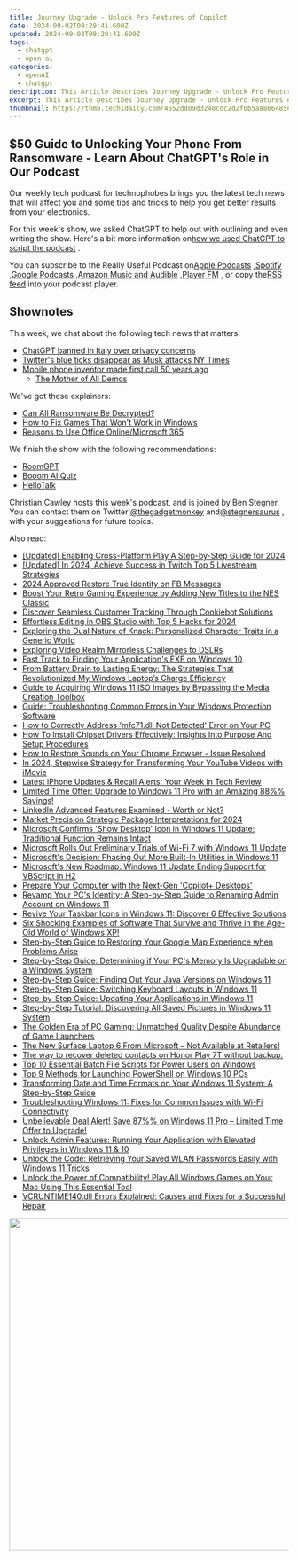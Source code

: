 ```yaml
---
title: Journey Upgrade - Unlock Pro Features of Copilot
date: 2024-09-02T09:29:41.600Z
updated: 2024-09-03T09:29:41.600Z
tags:
  - chatgpt
  - open-ai
categories:
  - openAI
  - chatgpt
description: This Article Describes Journey Upgrade - Unlock Pro Features of Copilot
excerpt: This Article Describes Journey Upgrade - Unlock Pro Features of Copilot
thumbnail: https://thmb.techidaily.com/4552dd09d3248cdc2d2f0b5a8866485e28d07f676a831c6174ae4d9651da8ef0.jpg
---
```


## $50 Guide to Unlocking Your Phone From Ransomware - Learn About ChatGPT's Role in Our Podcast

 Our weekly tech podcast for technophobes brings you the latest tech news that will affect you and some tips and tricks to help you get better results from your electronics.

 For this week's show, we asked ChatGPT to help out with outlining and even writing the show. Here's a bit more information on[how we used ChatGPT to script the podcast](https://www.makeuseof.com/i-used-chatgpt-to-script-a-podcast-heres-what-happened/) .

 You can subscribe to the Really Useful Podcast on[Apple Podcasts](https://podcasts.apple.com/gb/podcast/the-really-useful-podcast/id1437847131?mt=2) ,[Spotify](https://open.spotify.com/show/283gDxLd6OTNEpRq6tN7ha) ,[Google Podcasts](https://www.google.com/podcasts?feed=aHR0cHM6Ly9hbmNob3IuZm0vcy8zMWJlNDcwL3BvZGNhc3QvcnNz) ,[Amazon Music and Audible](https://music.amazon.co.uk/podcasts/20ab73d4-5da2-46c7-a17f-dc6eb39bdb48/The-Really-Useful-Podcast) ,[Player FM](https://player.fm/series/the-really-useful-podcast-2491856) , or copy the[RSS feed](https://feeds.transistor.fm/the-really-useful-podcast) into your podcast player.

## Shownotes

This week, we chat about the following tech news that matters:

* [ChatGPT banned in Italy over privacy concerns](https://www.bbc.co.uk/news/technology-65139406)
* [Twitter's blue ticks disappear as Musk attacks NY Times](https://www.bbc.co.uk/news/technology-65156216)
* [Mobile phone inventor made first call 50 years ago](https://www.bbc.co.uk/news/technology-65112048)  
  * [The Mother of All Demos](https://www.youtube.com/watch?v=B6rKUf9DWRI)

We've got these explainers:

* [Can All Ransomware Be Decrypted?](https://www.makeuseof.com/can-all-ransomware-be-decrypted/)
* [How to Fix Games That Won't Work in Windows](https://www.makeuseof.com/fix-games-not-working-windows/)
* [Reasons to Use Office Online/Microsoft 365](https://www.makeuseof.com/tag/dont-pay-word-5-reasons-use-office-online/)

We finish the show with the following recommendations:

* [RoomGPT](http://https://www.roomgpt.io/)
* [Booom AI Quiz](https://booom.ai/)
* [HelloTalk](https://www.hellotalk.com/?lang=en)

 Christian Cawley hosts this week's podcast, and is joined by Ben Stegner. You can contact them on Twitter:[@thegadgetmonkey](https://twitter.com/thegadgetmonkey) and[@stegnersaurus](https://twitter.com/stegnersaurus) , with your suggestions for future topics.


<ins class="adsbygoogle"
     style="display:block"
     data-ad-format="autorelaxed"
     data-ad-client="ca-pub-7571918770474297"
     data-ad-slot="1223367746"></ins>



<ins class="adsbygoogle"
     style="display:block"
     data-ad-client="ca-pub-7571918770474297"
     data-ad-slot="8358498916"
     data-ad-format="auto"
     data-full-width-responsive="true"></ins>

<span class="atpl-alsoreadstyle">Also read:</span>
<div><ul>
<li><a href="https://discord-videos.techidaily.com/updated-enabling-cross-platform-play-a-step-by-step-guide-for-2024/"><u>[Updated] Enabling Cross-Platform Play  A Step-by-Step Guide for 2024</u></a></li>
<li><a href="https://video-screen-grab.techidaily.com/updated-in-2024-achieve-success-in-twitch-top-5-livestream-strategies/"><u>[Updated] In 2024, Achieve Success in Twitch  Top 5 Livestream Strategies</u></a></li>
<li><a href="https://facebook-clips.techidaily.com/2024-approved-restore-true-identity-on-fb-messages/"><u>2024 Approved  Restore True Identity on FB Messages</u></a></li>
<li><a href="https://buynow-reviews.techidaily.com/boost-your-retro-gaming-experience-by-adding-new-titles-to-the-nes-classic/"><u>Boost Your Retro Gaming Experience by Adding New Titles to the NES Classic</u></a></li>
<li><a href="https://data-safeguard.techidaily.com/discover-seamless-customer-tracking-through-cookiebot-solutions/"><u>Discover Seamless Customer Tracking Through Cookiebot Solutions</u></a></li>
<li><a href="https://screen-capture.techidaily.com/effortless-editing-in-obs-studio-with-top-5-hacks-for-2024/"><u>Effortless Editing in OBS Studio with Top 5 Hacks for 2024</u></a></li>
<li><a href="https://buynow-tips.techidaily.com/exploring-the-dual-nature-of-knack-personalized-character-traits-in-a-generic-world/"><u>Exploring the Dual Nature of Knack: Personalized Character Traits in a Generic World</u></a></li>
<li><a href="https://youtube-sure.techidaily.com/ring-video-realm-mirrorless-challenges-to-dslrs/"><u>Exploring Video Realm  Mirrorless Challenges to DSLRs</u></a></li>
<li><a href="https://tech-hub.techidaily.com/fast-track-to-finding-your-applications-exe-on-windows-10/"><u>Fast Track to Finding Your Application's EXE on Windows 10</u></a></li>
<li><a href="https://tech-hub.techidaily.com/from-battery-drain-to-lasting-energy-the-strategies-that-revolutionized-my-windows-laptops-charge-efficiency/"><u>From Battery Drain to Lasting Energy: The Strategies That Revolutionized My Windows Laptop’s Charge Efficiency</u></a></li>
<li><a href="https://tech-hub.techidaily.com/guide-to-acquiring-windows-11-iso-images-by-bypassing-the-media-creation-toolbox/"><u>Guide to Acquiring Windows 11 ISO Images by Bypassing the Media Creation Toolbox</u></a></li>
<li><a href="https://tech-hub.techidaily.com/guide-troubleshooting-common-errors-in-your-windows-protection-software/"><u>Guide: Troubleshooting Common Errors in Your Windows Protection Software</u></a></li>
<li><a href="https://technical-tips.techidaily.com/how-to-correctly-address-mfc71dll-not-detected-error-on-your-pc/"><u>How to Correctly Address 'mfc71.dll Not Detected' Error on Your PC</u></a></li>
<li><a href="https://tech-hub.techidaily.com/how-to-install-chipset-drivers-effectively-insights-into-purpose-and-setup-procedures/"><u>How To Install Chipset Drivers Effectively: Insights Into Purpose And Setup Procedures</u></a></li>
<li><a href="https://sound-issues.techidaily.com/how-to-restore-sounds-on-your-chrome-browser-issue-resolved/"><u>How to Restore Sounds on Your Chrome Browser - Issue Resolved</u></a></li>
<li><a href="https://youtube-stream.techidaily.com/in-2024-stepwise-strategy-for-transforming-your-youtube-videos-with-imovie/"><u>In 2024, Stepwise Strategy for Transforming Your YouTube Videos with iMovie</u></a></li>
<li><a href="https://tech-hub.techidaily.com/latest-iphone-updates-and-recall-alerts-your-week-in-tech-review/"><u>Latest iPhone Updates & Recall Alerts: Your Week in Tech Review</u></a></li>
<li><a href="https://tech-hub.techidaily.com/limited-time-offer-upgrade-to-windows-11-pro-with-an-amazing-88-savings/"><u>Limited Time Offer: Upgrade to Windows 11 Pro with an Amazing 88%% Savings!</u></a></li>
<li><a href="https://buynow-tips.techidaily.com/linkedin-advanced-features-examined-worth-or-not/"><u>LinkedIn Advanced Features Examined - Worth or Not?</u></a></li>
<li><a href="https://extra-approaches.techidaily.com/market-precision-strategic-package-interpretations-for-2024/"><u>Market Precision  Strategic Package Interpretations for 2024</u></a></li>
<li><a href="https://tech-hub.techidaily.com/microsoft-confirms-show-desktop-icon-in-windows-11-update-traditional-function-remains-intact/"><u>Microsoft Confirms 'Show Desktop' Icon in Windows 11 Update: Traditional Function Remains Intact</u></a></li>
<li><a href="https://tech-hub.techidaily.com/microsoft-rolls-out-preliminary-trials-of-wi-fi-7-with-windows-11-update/"><u>Microsoft Rolls Out Preliminary Trials of Wi-Fi 7 with Windows 11 Update</u></a></li>
<li><a href="https://tech-hub.techidaily.com/microsofts-decision-phasing-out-more-built-in-utilities-in-windows-11/"><u>Microsoft's Decision: Phasing Out More Built-In Utilities in Windows 11</u></a></li>
<li><a href="https://tech-hub.techidaily.com/microsofts-new-roadmap-windows-11-update-ending-support-for-vbscript-in-h2/"><u>Microsoft's New Roadmap: Windows 11 Update Ending Support for VBScript in H2</u></a></li>
<li><a href="https://tech-hub.techidaily.com/prepare-your-computer-with-the-next-gen-copilotplus-desktops/"><u>Prepare Your Computer with the Next-Gen 'Copilot+ Desktops'</u></a></li>
<li><a href="https://tech-hub.techidaily.com/revamp-your-pcs-identity-a-step-by-step-guide-to-renaming-admin-account-on-windows-11/"><u>Revamp Your PC's Identity: A Step-by-Step Guide to Renaming Admin Account on Windows 11</u></a></li>
<li><a href="https://tech-hub.techidaily.com/revive-your-taskbar-icons-in-windows-11-discover-6-effective-solutions/"><u>Revive Your Taskbar Icons in Windows 11: Discover 6 Effective Solutions</u></a></li>
<li><a href="https://tech-hub.techidaily.com/six-shocking-examples-of-software-that-survive-and-thrive-in-the-age-old-world-of-windows-xp/"><u>Six Shocking Examples of Software That Survive and Thrive in the Age-Old World of Windows XP!</u></a></li>
<li><a href="https://tech-hub.techidaily.com/step-by-step-guide-to-restoring-your-google-map-experience-when-problems-arise/"><u>Step-by-Step Guide to Restoring Your Google Map Experience when Problems Arise</u></a></li>
<li><a href="https://tech-hub.techidaily.com/step-by-step-guide-determining-if-your-pcs-memory-is-upgradable-on-a-windows-system/"><u>Step-by-Step Guide: Determining if Your PC's Memory Is Upgradable on a Windows System</u></a></li>
<li><a href="https://tech-hub.techidaily.com/step-by-step-guide-finding-out-your-java-versions-on-windows-11/"><u>Step-by-Step Guide: Finding Out Your Java Versions on Windows 11</u></a></li>
<li><a href="https://tech-hub.techidaily.com/step-by-step-guide-switching-keyboard-layouts-in-windows-11/"><u>Step-by-Step Guide: Switching Keyboard Layouts in Windows 11</u></a></li>
<li><a href="https://tech-hub.techidaily.com/step-by-step-guide-updating-your-applications-in-windows-11/"><u>Step-by-Step Guide: Updating Your Applications in Windows 11</u></a></li>
<li><a href="https://tech-hub.techidaily.com/step-by-step-tutorial-discovering-all-saved-pictures-in-windows-11-system/"><u>Step-by-Step Tutorial: Discovering All Saved Pictures in Windows 11 System</u></a></li>
<li><a href="https://tech-hub.techidaily.com/the-golden-era-of-pc-gaming-unmatched-quality-despite-abundance-of-game-launchers/"><u>The Golden Era of PC Gaming: Unmatched Quality Despite Abundance of Game Launchers</u></a></li>
<li><a href="https://tech-hub.techidaily.com/the-new-surface-laptop-6-from-microsoft-not-available-at-retailers/"><u>The New Surface Laptop 6 From Microsoft – Not Available at Retailers!</u></a></li>
<li><a href="https://techidaily.com/the-way-to-recover-deleted-contacts-on-honor-play-7t-without-backup-by-fonelab-android-recover-contacts/"><u>The way to recover deleted contacts on Honor Play 7T without backup.</u></a></li>
<li><a href="https://tech-hub.techidaily.com/top-10-essential-batch-file-scripts-for-power-users-on-windows/"><u>Top 10 Essential Batch File Scripts for Power Users on Windows</u></a></li>
<li><a href="https://tech-hub.techidaily.com/top-9-methods-for-launching-powershell-on-windows-10-pcs/"><u>Top 9 Methods for Launching PowerShell on Windows 10 PCs</u></a></li>
<li><a href="https://tech-hub.techidaily.com/transforming-date-and-time-formats-on-your-windows-11-system-a-step-by-step-guide/"><u>Transforming Date and Time Formats on Your Windows 11 System: A Step-by-Step Guide</u></a></li>
<li><a href="https://tech-hub.techidaily.com/troubleshooting-windows-11-fixes-for-common-issues-with-wi-fi-connectivity/"><u>Troubleshooting Windows 11: Fixes for Common Issues with Wi-Fi Connectivity</u></a></li>
<li><a href="https://tech-hub.techidaily.com/unbelievable-deal-alert-save-87-on-windows-11-pro-limited-time-offer-to-upgrade/"><u>Unbelievable Deal Alert! Save 87%% on Windows 11 Pro – Limited Time Offer to Upgrade!</u></a></li>
<li><a href="https://tech-hub.techidaily.com/unlock-admin-features-running-your-application-with-elevated-privileges-in-windows-11-and-10/"><u>Unlock Admin Features: Running Your Application with Elevated Privileges in Windows 11 & 10</u></a></li>
<li><a href="https://tech-hub.techidaily.com/unlock-the-code-retrieving-your-saved-wlan-passwords-easily-with-windows-11-tricks/"><u>Unlock the Code: Retrieving Your Saved WLAN Passwords Easily with Windows 11 Tricks</u></a></li>
<li><a href="https://tech-hub.techidaily.com/unlock-the-power-of-compatibility-play-all-windows-games-on-your-mac-using-this-essential-tool/"><u>Unlock the Power of Compatibility! Play All Windows Games on Your Mac Using This Essential Tool</u></a></li>
<li><a href="https://win-howtos.techidaily.com/vcruntime140dll-errors-explained-causes-and-fixes-for-a-successful-repair/"><u>VCRUNTIME140.dll Errors Explained: Causes and Fixes for a Successful Repair</u></a></li>
</ul></div>

<!-- affiliate ads begin -->
<a href="https://appsumo.8odi.net/c/5597632/2082538/7443" target="_top" id="2082538"><img src="//a.impactradius-go.com/display-ad/7443-2082538" border="0" alt="" width="1200" height="600"/></a><img height="0" width="0" src="https://appsumo.8odi.net/i/5597632/2082538/7443" style="position:absolute;visibility:hidden;" border="0" />
<!-- affiliate ads end -->